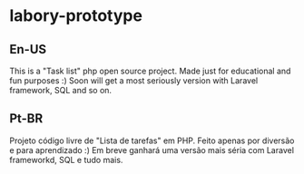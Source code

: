 # labory-prototype
## En-US
This is a "Task list" php open source project. Made just for educational and fun purposes :)
Soon will get a most seriously version with Laravel framework, SQL and so on.

## Pt-BR
Projeto código livre de "Lista de tarefas" em PHP. Feito apenas por diversão e para aprendizado :)
Em breve ganhará uma versão mais séria com Laravel frameworkd, SQL e tudo mais.
